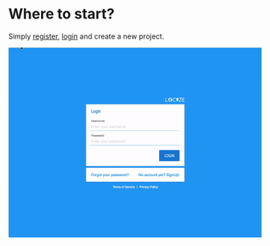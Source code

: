 # Where to start?

Simply [register](https://www.locize.app/register), [login](https://www.locize.app/login) and create a new project.

![](new_project.gif)